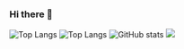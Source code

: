 ### Hi there 👋

![Top Langs](https://github-readme-stats.vercel.app/api/top-langs/?username=gorbadil&theme=tokyonight)
![Top Langs](https://github-readme-stats.vercel.app/api/top-langs/?username=gorbadil&theme=tokyonight)
![GitHub stats](https://github-readme-stats.vercel.app/api?username=gorbadil&show_icons=true&theme=tokyonight)
![](https://visitor-badge.laobi.icu/badge?page_id=CharalambosIoannou.CharalambosIoannou)




<!--
**gorbadil/gorbadil** is a ✨ _special_ ✨ repository because its `README.md` (this file) appears on your GitHub profile.

Here are some ideas to get you started:

- 🔭 I’m currently working on ...
- 🌱 I’m currently learning ...
- 👯 I’m looking to collaborate on ...
- 🤔 I’m looking for help with ...
- 💬 Ask me about ...
- 📫 How to reach me: ...
- 😄 Pronouns: ...
- ⚡ Fun fact: ...
-->
